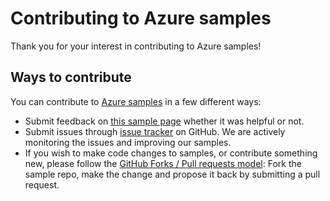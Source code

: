 # Contributing to Azure samples

Thank you for your interest in contributing to Azure samples!

## Ways to contribute

You can contribute to [Azure samples](https://azure.microsoft.com/documentation/samples/) in a few different ways:

- Submit feedback on [this sample page](https://azure.microsoft.com/en-us/resources/samples/active-directory-javascript-singlepageapp-dotnet-webapi-v2/) whether it was helpful or not.  
- Submit issues through [issue tracker](https://github.com/Azure-Samples/active-directory-javascript-singlepageapp-dotnet-webapi-v2/issues) on GitHub. We are actively monitoring the issues and improving our samples.
- If you wish to make code changes to samples, or contribute something new, please follow the [GitHub Forks / Pull requests model](https://help.github.com/articles/fork-a-repo/): Fork the sample repo, make the change and propose it back by submitting a pull request.
